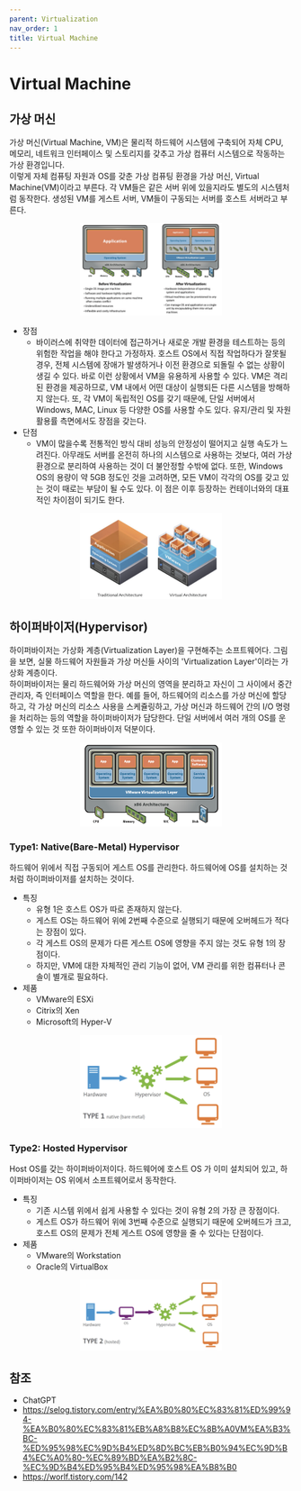 ```yaml
---
parent: Virtualization
nav_order: 1
title: Virtual Machine
---
```


# Virtual Machine



## 가상 머신
가상 머신(Virtual Machine, VM)은 물리적 하드웨어 시스템에 구축되어 자체 CPU, 메모리, 네트워크 인터페이스 및 스토리지를 갖추고 가상 컴퓨터 시스템으로 작동하는 가상 환경입니다.   
이렇게 자체 컴퓨팅 자원과 OS를 갖춘 가상 컴퓨팅 환경을 가상 머신, Virtual Machine(VM)이라고 부른다. 
각 VM들은 같은 서버 위에 있을지라도 별도의 시스템처럼 동작한다. 
생성된 VM를 게스트 서버, VM들이 구동되는 서버를 호스트 서버라고 부른다.
<center><img src="/assets/img/docs/virtualization/virtualization.png" width="50%" height="50%"></center>

- 장점
  - 바이러스에 취약한 데이터에 접근하거나 새로운 개발 환경을 테스트하는 등의 위험한 작업을 해야 한다고 가정하자.
    호스트 OS에서 직접 작업하다가 잘못될 경우, 전체 시스템에 장애가 발생하거나 이전 환경으로 되돌릴 수 없는 상황이 생길 수 있다. 
    바로 이런 상황에서 VM을 유용하게 사용할 수 있다.
    VM은 격리된 환경을 제공하므로, VM 내에서 어떤 대상이 실행되든 다른 시스템을 방해하지 않는다. 
    또, 각 VM이 독립적인 OS를 갖기 때문에, 단일 서버에서 Windows, MAC, Linux 등 다양한 OS를 사용할 수도 있다. 
    유지/관리 및 자원 활용률 측면에서도 장점을 갖는다.
- 단점
  - VM이 많을수록 전통적인 방식 대비 성능의 안정성이 떨어지고 실행 속도가 느려진다. 
    아무래도 서버를 온전히 하나의 시스템으로 사용하는 것보다, 여러 가상 환경으로 분리하여 사용하는 것이 더 불안정할 수밖에 없다. 
    또한, Windows OS의 용량이 약 5GB 정도인 것을 고려하면, 모든 VM이 각각의 OS를 갖고 있는 것이 때로는 부담이 될 수도 있다. 
    이 점은 이후 등장하는 컨테이너와의 대표적인 차이점이 되기도 한다.
<center><img src="/assets/img/docs/virtualization/virtualization2.png" width="50%" height="50%"></center>



## 하이퍼바이저(Hypervisor)
하이퍼바이저는 가상화 계층(Virtualization Layer)을 구현해주는 소프트웨어다. 
그림을 보면, 실물 하드웨어 자원들과 가상 머신들 사이의 'Virtualization Layer'이라는 가상화 계층이다.  
하이퍼바이저는 물리 하드웨어와 가상 머신의 영역을 분리하고 자신이 그 사이에서 중간 관리자, 즉 인터페이스 역할을 한다.
예를 들어, 하드웨어의 리소스를 가상 머신에 할당하고, 각 가상 머신의 리소스 사용을 스케쥴링하고, 가상 머신과 하드웨어 간의 I/O 명령을 처리하는 등의 역할을 하이퍼바이저가 담당한다. 
단일 서버에서 여러 개의 OS를 운영할 수 있는 것 또한 하이퍼바이저 덕분이다.
<center><img src="/assets/img/docs/virtualization/hypervisor.png" width="50%" height="50%"></center>

### Type1: Native(Bare-Metal) Hypervisor
하드웨어 위에서 직접 구동되어 게스트 OS를 관리한다. 
하드웨어에 OS를 설치하는 것처럼 하이퍼바이저를 설치하는 것이다.
- 특징
  - 유형 1은 호스트 OS가 따로 존재하지 않는다. 
  - 게스트 OS는 하드웨어 위에 2번째 수준으로 실행되기 때문에 오버헤드가 적다는 장점이 있다. 
  - 각 게스트 OS의 문제가 다른 게스트 OS에 영향을 주지 않는 것도 유형 1의 장점이다. 
  - 하지만, VM에 대한 자체적인 관리 기능이 없어, VM 관리를 위한 컴퓨터나 콘솔이 별개로 필요하다.
- 제품
  - VMware의 ESXi
  - Citrix의 Xen
  - Microsoft의 Hyper-V
<center><img src="/assets/img/docs/virtualization/hypervisor_type1.png" width="50%" height="50%"></center>

### Type2: Hosted Hypervisor
Host OS를 갖는 하이퍼바이저이다.
하드웨어에 호스트 OS 가 이미 설치되어 있고, 하이퍼바이저는 OS 위에서 소프트웨어로서 동작한다.
- 특징
  - 기존 시스템 위에서 쉽게 사용할 수 있다는 것이 유형 2의 가장 큰 장점이다.
  - 게스트 OS가 하드웨어 위에 3번째 수준으로 실행되기 때문에 오버헤드가 크고, 호스트 OS의 문제가 전체 게스트 OS에 영향을 줄 수 있다는 단점이다.
- 제품
  - VMware의 Workstation
  - Oracle의 VirtualBox
<center><img src="/assets/img/docs/virtualization/hypervisor_type2.png" width="50%" height="50%"></center>



## 참조
- ChatGPT
- https://selog.tistory.com/entry/%EA%B0%80%EC%83%81%ED%99%94-%EA%B0%80%EC%83%81%EB%A8%B8%EC%8B%A0VM%EA%B3%BC-%ED%95%98%EC%9D%B4%ED%8D%BC%EB%B0%94%EC%9D%B4%EC%A0%80-%EC%89%BD%EA%B2%8C-%EC%9D%B4%ED%95%B4%ED%95%98%EA%B8%B0
- https://worlf.tistory.com/142
